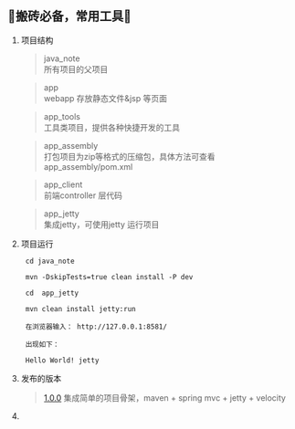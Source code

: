 :rocket:搬砖必备，常用工具:rocket:
--

1. 项目结构
	
	> java_note       
	> 所有项目的父项目

	> app	
	> webapp 存放静态文件&jsp 等页面

	> app_tools	    
	> 工具类项目，提供各种快捷开发的工具
	
	> app_assembly    
	> 打包项目为zip等格式的压缩包，具体方法可查看 app_assembly/pom.xml
	
	> app_client      
	> 前端controller 层代码
	
	> app_jetty       
	> 集成jetty，可使用jetty 运行项目

2. 项目运行

        cd java_note
    
        mvn -DskipTests=true clean install -P dev
    
        cd  app_jetty
        
        mvn clean install jetty:run
        
        在浏览器输入： http://127.0.0.1:8581/
    
        出现如下：
    
        Hello World! jetty

3. 发布的版本

    > [1.0.0][v1.0.0]
    > 集成简单的项目骨架，maven + spring mvc + jetty + velocity
    
    
4.   


[v1.0.0]:https://github.com/web1992/java_note/releases/tag/1.0.0